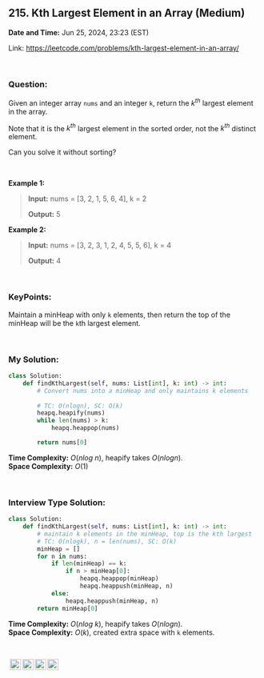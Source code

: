 ## 215. Kth Largest Element in an Array (Medium)
**Date and Time:** Jun 25, 2024, 23:23 (EST)

Link: https://leetcode.com/problems/kth-largest-element-in-an-array/

<br>

### Question:
Given an integer array `nums` and an integer `k`, return the $k^{th}$ largest element in the array.

Note that it is the $k^{th}$ largest element in the sorted order, not the $k^{th}$ distinct element.

Can you solve it without sorting?

<br>

**Example 1:**
> **Input:** nums = [3, 2, 1, 5, 6, 4], k = 2
> 
> **Output:** 5

**Example 2:**
> **Input:** nums = [3, 2, 3, 1, 2, 4, 5, 5, 6], k = 4
> 
> **Output:** 4

<br>

### KeyPoints: 
Maintain a minHeap with only `k` elements, then return the top of the minHeap will be the `k`th largest element.

<br>

### My Solution:
```python
class Solution:
    def findKthLargest(self, nums: List[int], k: int) -> int:
        # Convert nums into a minHeap and only maintains k elements
        
        # TC: O(nlogn), SC: O(k)
        heapq.heapify(nums)
        while len(nums) > k:
            heapq.heappop(nums)

        return nums[0]
```
**Time Complexity:** $O(nlog\ n)$, heapify takes $O(nlogn)$. <br>
**Space Complexity:** $O(1)$

<br>

### Interview Type Solution:
```python
class Solution:
    def findKthLargest(self, nums: List[int], k: int) -> int:
        # maintain k elements in the minHeap, top is the kth largest
        # TC: O(nlogk), n = len(nums), SC: O(k)
        minHeap = []
        for n in nums:
            if len(minHeap) == k:
                if n > minHeap[0]:
                    heapq.heappop(minHeap)
                    heapq.heappush(minHeap, n)
            else:
                heapq.heappush(minHeap, n)
        return minHeap[0]
```
**Time Complexity:** $O(nlog\ k)$, heapify takes $O(nlogn)$. <br>
**Space Complexity:** $O(k)$, created extra space with `k` elements.

<br>

<img style="height:22px!important;margin-left:3px;vertical-align:text-bottom;" src="https://mirrors.creativecommons.org/presskit/icons/cc.svg?ref=chooser-v1" alt="CC BY-NC-SA" title="CC BY-NC-SA"><img style="height:22px!important;margin-left:3px;vertical-align:text-bottom;" src="https://mirrors.creativecommons.org/presskit/icons/by.svg?ref=chooser-v1" alt="BY: credit must be given to the creator" title="BY: credit must be given to the creator"><img style="height:22px!important;margin-left:3px;vertical-align:text-bottom;" src="https://mirrors.creativecommons.org/presskit/icons/nc.svg?ref=chooser-v1" alt="NC: Only noncommercial uses of the work are permitted" title="NC: Only noncommercial uses of the work are permitted"><img style="height:22px!important;margin-left:3px;vertical-align:text-bottom;" src="https://mirrors.creativecommons.org/presskit/icons/sa.svg?ref=chooser-v1" alt="SA: Adaptations must be shared under the same terms" title="SA: Adaptations must be shared under the same terms">